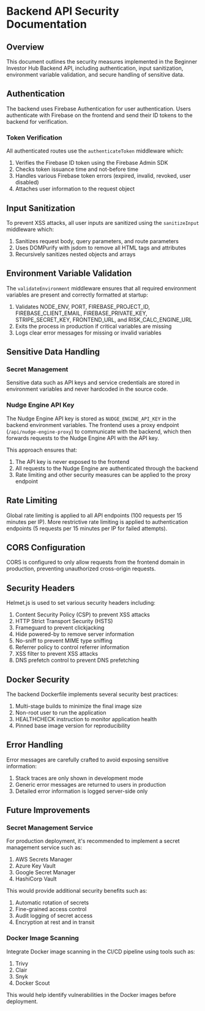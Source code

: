 # Backend API Security Documentation

## Overview

This document outlines the security measures implemented in the Beginner Investor Hub Backend API, including authentication, input sanitization, environment variable validation, and secure handling of sensitive data.

## Authentication

The backend uses Firebase Authentication for user authentication. Users authenticate with Firebase on the frontend and send their ID tokens to the backend for verification.

### Token Verification

All authenticated routes use the `authenticateToken` middleware which:

1. Verifies the Firebase ID token using the Firebase Admin SDK
2. Checks token issuance time and not-before time
3. Handles various Firebase token errors (expired, invalid, revoked, user disabled)
4. Attaches user information to the request object

## Input Sanitization

To prevent XSS attacks, all user inputs are sanitized using the `sanitizeInput` middleware which:

1. Sanitizes request body, query parameters, and route parameters
2. Uses DOMPurify with jsdom to remove all HTML tags and attributes
3. Recursively sanitizes nested objects and arrays

## Environment Variable Validation

The `validateEnvironment` middleware ensures that all required environment variables are present and correctly formatted at startup:

1. Validates NODE_ENV, PORT, FIREBASE_PROJECT_ID, FIREBASE_CLIENT_EMAIL, FIREBASE_PRIVATE_KEY, STRIPE_SECRET_KEY, FRONTEND_URL, and RISK_CALC_ENGINE_URL
2. Exits the process in production if critical variables are missing
3. Logs clear error messages for missing or invalid variables

## Sensitive Data Handling

### Secret Management

Sensitive data such as API keys and service credentials are stored in environment variables and never hardcoded in the source code.

### Nudge Engine API Key

The Nudge Engine API key is stored as `NUDGE_ENGINE_API_KEY` in the backend environment variables. The frontend uses a proxy endpoint (`/api/nudge-engine-proxy`) to communicate with the backend, which then forwards requests to the Nudge Engine API with the API key.

This approach ensures that:
1. The API key is never exposed to the frontend
2. All requests to the Nudge Engine are authenticated through the backend
3. Rate limiting and other security measures can be applied to the proxy endpoint

## Rate Limiting

Global rate limiting is applied to all API endpoints (100 requests per 15 minutes per IP). More restrictive rate limiting is applied to authentication endpoints (5 requests per 15 minutes per IP for failed attempts).

## CORS Configuration

CORS is configured to only allow requests from the frontend domain in production, preventing unauthorized cross-origin requests.

## Security Headers

Helmet.js is used to set various security headers including:

1. Content Security Policy (CSP) to prevent XSS attacks
2. HTTP Strict Transport Security (HSTS)
3. Frameguard to prevent clickjacking
4. Hide powered-by to remove server information
5. No-sniff to prevent MIME type sniffing
6. Referrer policy to control referrer information
7. XSS filter to prevent XSS attacks
8. DNS prefetch control to prevent DNS prefetching

## Docker Security

The backend Dockerfile implements several security best practices:

1. Multi-stage builds to minimize the final image size
2. Non-root user to run the application
3. HEALTHCHECK instruction to monitor application health
4. Pinned base image version for reproducibility

## Error Handling

Error messages are carefully crafted to avoid exposing sensitive information:

1. Stack traces are only shown in development mode
2. Generic error messages are returned to users in production
3. Detailed error information is logged server-side only

## Future Improvements

### Secret Management Service

For production deployment, it's recommended to implement a secret management service such as:

1. AWS Secrets Manager
2. Azure Key Vault
3. Google Secret Manager
4. HashiCorp Vault

This would provide additional security benefits such as:
1. Automatic rotation of secrets
2. Fine-grained access control
3. Audit logging of secret access
4. Encryption at rest and in transit

### Docker Image Scanning

Integrate Docker image scanning in the CI/CD pipeline using tools such as:

1. Trivy
2. Clair
3. Snyk
4. Docker Scout

This would help identify vulnerabilities in the Docker images before deployment.
